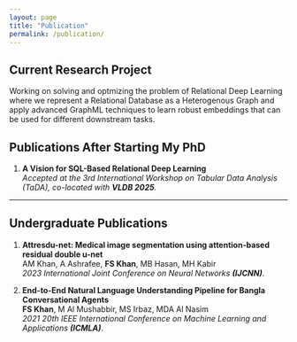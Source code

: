 ```yaml
---
layout: page
title: "Publication"
permalink: /publication/
---
```


## Current Research Project

Working on solving and optmizing the problem of Relational Deep Learning where we represent a Relational Database as a Heterogenous Graph and apply advanced GraphML techniques to learn robust embeddings that can be used for different downstream tasks. 

## Publications After Starting My PhD

1. **A Vision for SQL-Based Relational Deep Learning**  
   *Accepted at the 3rd International Workshop on Tabular Data Analysis (TaDA), co-located with **VLDB 2025**.*

---

## Undergraduate Publications

1. **Attresdu-net: Medical image segmentation using attention-based residual double u-net**  
   AM Khan, A Ashrafee, **FS Khan**, MB Hasan, MH Kabir  
   *2023 International Joint Conference on Neural Networks **(IJCNN)***.

2. **End-to-End Natural Language Understanding Pipeline for Bangla Conversational Agents**  
   **FS Khan**, M Al Mushabbir, MS Irbaz, MDA Al Nasim  
   *2021 20th IEEE International Conference on Machine Learning and Applications **(ICMLA)***.



